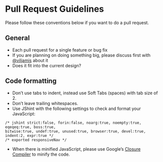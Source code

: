# Pull Request Guidelines

Please follow these conventions below if you want to do a pull request.

## General

* Each pull request for a single feature or bug fix
* If you are planning on doing something big, please discuss first with [@viljamis](http://twitter.com/viljamis) about it
* Does it fit into the current design?

## Code formatting

* Don’t use tabs to indent, instead use Soft Tabs (spaces) with tab size of 2.
* Don’t leave trailing whitespaces.
* Use JShint with the following settings to check and format your JavaScript: 
```
/* jshint strict:false, forin:false, noarg:true, noempty:true, eqeqeq:true, boss:true,
bitwise:true, undef:true, unused:true, browser:true, devel:true, indent:2, expr:true */
/* exported responsiveNav */
```
* When there is minified JavaScript, please use Google’s [Closure Compiler](http://closure-compiler.appspot.com/home) to minify the code.
